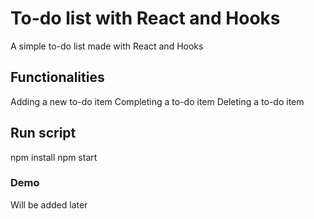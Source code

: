 # To-do list with React and Hooks

A simple to-do list made with React and Hooks

## Functionalities

Adding a new to-do item
Completing a to-do item
Deleting a to-do item

## Run script

npm install
npm start

### Demo

Will be added later

